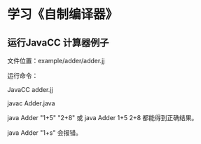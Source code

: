 # 学习《自制编译器》

## 运行JavaCC 计算器例子

文件位置：example/adder/adder.jj

运行命令：

JavaCC adder.jj

javac Adder.java

java Adder "1+5" "2+8" 或 java Adder 1+5 2+8 都能得到正确结果。

java Adder "1+s" 会报错。

